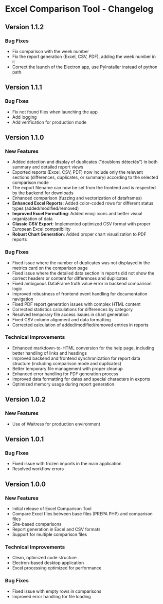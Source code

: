 # Excel Comparison Tool - Changelog

## Version 1.1.2

### Bug Fixes
- Fix comparison with the week number
- Fix the report generation (Excel, CSV, PDF), adding the week number in it
- Correct the launch of the Electron app, use PyInstaller instead of python path

## Version 1.1.1

### Bug Fixes
- Fix not found files when launching the app
- Add logging
- Add verification for production mode

## Version 1.1.0

### New Features
- Added detection and display of duplicates ("doublons détectés") in both summary and detailed report views
- Exported reports (Excel, CSV, PDF) now include only the relevant sections (differences, duplicates, or summary) according to the selected comparison mode
- The export filename can now be set from the frontend and is respected by the backend for downloads
- Enhanced comparison (fuzzing and vectorization of dataframes)
- **Enhanced Excel Reports**: Added color-coded rows for different status types (added/modified/removed)
- **Improved Excel Formatting**: Added emoji icons and better visual organization of data
- **Classic CSV Export**: Implemented optimized CSV format with proper European Excel compatibility
- **Robust Chart Generation**: Added proper chart visualization to PDF reports

### Bug Fixes
- Fixed issue where the number of duplicates was not displayed in the metrics card on the comparison page
- Fixed issue where the detailed data section in reports did not show the correct headers or content for differences and duplicates
- Fixed ambiguous DataFrame truth value error in backend comparison logic
- Improved robustness of frontend event handling for documentation navigation
- Fixed PDF report generation issues with complex HTML content
- Corrected statistics calculations for differences by category
- Resolved temporary file access issues in chart generation
- Fixed CSV column alignment and data formatting
- Corrected calculation of added/modified/removed entries in reports

### Technical Improvements
- Enhanced markdown-to-HTML conversion for the help page, including better handling of links and headings
- Improved backend and frontend synchronization for report data structure (including comparison mode and duplicates)
- Better temporary file management with proper cleanup
- Enhanced error handling for PDF generation process
- Improved data formatting for dates and special characters in exports
- Optimized memory usage during report generation

## Version 1.0.2

### New Features
- Use of Waitress for production environment

## Version 1.0.1

### Bug Fixes
- Fixed issue with frozen imports in the main application
- Resolved workflow errors

## Version 1.0.0

### New Features
- Initial release of Excel Comparison Tool
- Compare Excel files between base files (PREPA PHP) and comparison files
- Site-based comparisons
- Report generation in Excel and CSV formats
- Support for multiple comparison files

### Technical Improvements
- Clean, optimized code structure
- Electron-based desktop application
- Excel processing optimized for performance

### Bug Fixes
- Fixed issue with empty rows in comparisons
- Improved error handling for file loading